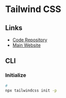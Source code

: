 # Tailwind CSS

<!--
https://www.youtube.com/watch?v=mO3aXUgjnIE
https://app.pluralsight.com/library/courses/ng-conf-2021-session-23/table-of-contents
-->

## Links

- [Code Repository](https://github.com/tailwindlabs/tailwindcss)
- [Main Website](https://tailwindcss.com/)

## CLI

### Initialize

```sh
#
npx tailwindcss init -p
```
